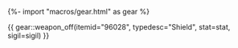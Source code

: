 {%- import "macros/gear.html" as gear %}

{{ gear::weapon_off(itemid="96028", typedesc="Shield", stat=stat, sigil=sigil) }}
